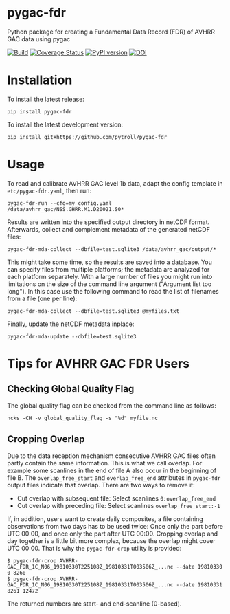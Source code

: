 # pygac-fdr
Python package for creating a Fundamental Data Record (FDR) of AVHRR GAC data using pygac

[![Build](https://travis-ci.com/pytroll/pygac-fdr.svg?branch=master)](https://travis-ci.com/github/pytroll/pygac-fdr?branch=master)
[![Coverage Status](https://coveralls.io/repos/github/pytroll/pygac-fdr/badge.svg?branch=master)](https://coveralls.io/github/pytroll/pygac-fdr?branch=master)
[![PyPI version](https://badge.fury.io/py/pygac-fdr.svg)](https://badge.fury.io/py/pygac-fdr)
[![DOI](https://zenodo.org/badge/DOI/10.5281/zenodo.5762183.svg)](https://doi.org/10.5281/zenodo.5762183)

Installation
============

To install the latest release:
```
pip install pygac-fdr
```

To install the latest development version:
```
pip install git+https://github.com/pytroll/pygac-fdr
```

Usage
=====

To read and calibrate AVHRR GAC level 1b data, adapt the config template in `etc/pygac-fdr.yaml`, then
run:
```
pygac-fdr-run --cfg=my_config.yaml /data/avhrr_gac/NSS.GHRR.M1.D20021.S0*
```

Results are written into the specified output directory in netCDF format. Afterwards, collect and
complement metadata of the generated netCDF files:

```
pygac-fdr-mda-collect --dbfile=test.sqlite3 /data/avhrr_gac/output/*
```

This might take some time, so the results are saved into a database. You can specify files from
multiple platforms; the metadata are analyzed for each platform separately. With a large number
of files you might run into limitations on the size of the command line argument ("Argument list
too long"). In this case use the following command to read the list of filenames from a file
(one per line):

```
pygac-fdr-mda-collect --dbfile=test.sqlite3 @myfiles.txt
```

Finally, update the netCDF metadata inplace:

```
pygac-fdr-mda-update --dbfile=test.sqlite3
```

Tips for AVHRR GAC FDR Users
============================

Checking Global Quality Flag
----------------------------

The global quality flag can be checked from the command line as follows:

```
ncks -CH -v global_quality_flag -s "%d" myfile.nc
```

Cropping Overlap
----------------

Due to the data reception mechanism consecutive AVHRR GAC files often partly contain the same information. This is what
we call overlap. For example some scanlines in the end of file A also occur in the beginning of file B. The
`overlap_free_start` and `overlap_free_end` attributes in `pygac-fdr` output files indicate that overlap. There are two
ways to remove it:

- Cut overlap with subsequent file: Select scanlines `0:overlap_free_end`
- Cut overlap with preceding file: Select scanlines `overlap_free_start:-1`

If, in addition, users want to create daily composites, a file containing observations from two days has to be used
twice: Once only the part before UTC 00:00, and once only the part after UTC 00:00. Cropping overlap and day together
is a little bit more complex, because the overlap might cover UTC 00:00. That is why the `pygac-fdr-crop` utility is
provided:

```
$ pygac-fdr-crop AVHRR-GAC_FDR_1C_N06_19810330T225108Z_19810331T003506Z_...nc --date 19810330
0 8260
$ pygac-fdr-crop AVHRR-GAC_FDR_1C_N06_19810330T225108Z_19810331T003506Z_...nc --date 19810331
8261 12472
```

The returned numbers are start- and end-scanline (0-based).
